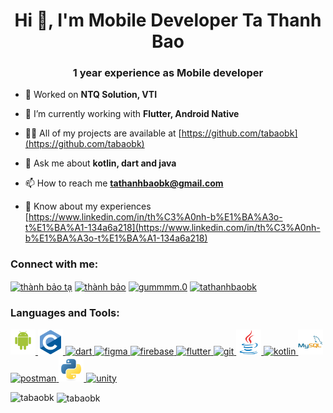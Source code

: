 
<h1 align="center">Hi 👋, I'm Mobile Developer Ta Thanh Bao</h1>
<h3 align="center">1 year experience as Mobile developer</h3>

- 🔭 Worked on **NTQ Solution, VTI**

- 🌱 I’m currently working with **Flutter, Android Native**

- 👨‍💻 All of my projects are available at [https://github.com/tabaobk](https://github.com/tabaobk)

- 💬 Ask me about **kotlin, dart and java**

- 📫 How to reach me **tathanhbaobk@gmail.com**

- 📄 Know about my experiences [https://www.linkedin.com/in/th%C3%A0nh-b%E1%BA%A3o-t%E1%BA%A1-134a6a218](https://www.linkedin.com/in/th%C3%A0nh-b%E1%BA%A3o-t%E1%BA%A1-134a6a218)

<h3 align="left">Connect with me:</h3>
<p align="left">
<a href="https://linkedin.com/in/thành bảo tạ" target="blank"><img align="center" src="https://raw.githubusercontent.com/rahuldkjain/github-profile-readme-generator/master/src/images/icons/Social/linked-in-alt.svg" alt="thành bảo tạ" height="30" width="40" /></a>
<a href="https://fb.com/thành bảo" target="blank"><img align="center" src="https://raw.githubusercontent.com/rahuldkjain/github-profile-readme-generator/master/src/images/icons/Social/facebook.svg" alt="thành bảo" height="30" width="40" /></a>
<a href="https://instagram.com/gummmm.0" target="blank"><img align="center" src="https://raw.githubusercontent.com/rahuldkjain/github-profile-readme-generator/master/src/images/icons/Social/instagram.svg" alt="gummmm.0" height="30" width="40" /></a>
<a href="https://www.hackerrank.com/tathanhbaobk" target="blank"><img align="center" src="https://raw.githubusercontent.com/rahuldkjain/github-profile-readme-generator/master/src/images/icons/Social/hackerrank.svg" alt="tathanhbaobk" height="30" width="40" /></a>
</p>

<h3 align="left">Languages and Tools:</h3>
<p align="left"> <a href="https://developer.android.com" target="_blank" rel="noreferrer"> <img src="https://raw.githubusercontent.com/devicons/devicon/master/icons/android/android-original-wordmark.svg" alt="android" width="40" height="40"/> </a> <a href="https://www.cprogramming.com/" target="_blank" rel="noreferrer"> <img src="https://raw.githubusercontent.com/devicons/devicon/master/icons/c/c-original.svg" alt="c" width="40" height="40"/> </a> <a href="https://dart.dev" target="_blank" rel="noreferrer"> <img src="https://www.vectorlogo.zone/logos/dartlang/dartlang-icon.svg" alt="dart" width="40" height="40"/> </a> <a href="https://www.figma.com/" target="_blank" rel="noreferrer"> <img src="https://www.vectorlogo.zone/logos/figma/figma-icon.svg" alt="figma" width="40" height="40"/> </a> <a href="https://firebase.google.com/" target="_blank" rel="noreferrer"> <img src="https://www.vectorlogo.zone/logos/firebase/firebase-icon.svg" alt="firebase" width="40" height="40"/> </a> <a href="https://flutter.dev" target="_blank" rel="noreferrer"> <img src="https://www.vectorlogo.zone/logos/flutterio/flutterio-icon.svg" alt="flutter" width="40" height="40"/> </a> <a href="https://git-scm.com/" target="_blank" rel="noreferrer"> <img src="https://www.vectorlogo.zone/logos/git-scm/git-scm-icon.svg" alt="git" width="40" height="40"/> </a> <a href="https://www.java.com" target="_blank" rel="noreferrer"> <img src="https://raw.githubusercontent.com/devicons/devicon/master/icons/java/java-original.svg" alt="java" width="40" height="40"/> </a> <a href="https://kotlinlang.org" target="_blank" rel="noreferrer"> <img src="https://www.vectorlogo.zone/logos/kotlinlang/kotlinlang-icon.svg" alt="kotlin" width="40" height="40"/> </a> <a href="https://www.mysql.com/" target="_blank" rel="noreferrer"> <img src="https://raw.githubusercontent.com/devicons/devicon/master/icons/mysql/mysql-original-wordmark.svg" alt="mysql" width="40" height="40"/> </a> <a href="https://postman.com" target="_blank" rel="noreferrer"> <img src="https://www.vectorlogo.zone/logos/getpostman/getpostman-icon.svg" alt="postman" width="40" height="40"/> </a> <a href="https://www.python.org" target="_blank" rel="noreferrer"> <img src="https://raw.githubusercontent.com/devicons/devicon/master/icons/python/python-original.svg" alt="python" width="40" height="40"/> </a> <a href="https://unity.com/" target="_blank" rel="noreferrer"> <img src="https://www.vectorlogo.zone/logos/unity3d/unity3d-icon.svg" alt="unity" width="40" height="40"/> </a> </p>

<p><img align="left" src="https://github-readme-stats.vercel.app/api/top-langs?username=tabaobk&show_icons=true&bg_color=fbe783&locale=en&layout=compact" alt="tabaobk" /></p>

<p>&nbsp;<img align="center" src="https://github-readme-stats.vercel.app/api?username=tabaobk&show_icons=true&bg_color=42d0ff&locale=en" alt="tabaobk" /></p>


